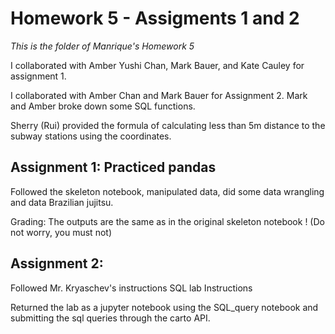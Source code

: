 # Homework 5 - Assigments 1 and 2 

_This is the folder of Manrique's Homework 5_

I collaborated with Amber Yushi Chan, Mark Bauer, and Kate Cauley for assignment 1.

I collaborated with Amber Chan and Mark Bauer for Assignment 2. Mark and Amber broke down some SQL functions.

Sherry (Rui) provided the formula of calculating less than 5m distance to the subway stations using the coordinates.

## Assignment 1: Practiced pandas
Followed the skeleton notebook, manipulated data, did some data wrangling and data Brazilian jujitsu.

Grading: The outputs are the same as in the original skeleton notebook ! (Do not worry, you must not)

## Assignment 2: 
Followed Mr. Kryaschev's instructions SQL lab Instructions

Returned the lab as a jupyter notebook using the SQL_query notebook and submitting the sql queries through the carto API.
